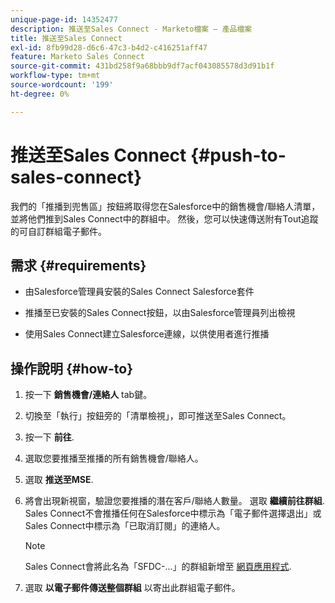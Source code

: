 ```yaml
---
unique-page-id: 14352477
description: 推送至Sales Connect - Marketo檔案 — 產品檔案
title: 推送至Sales Connect
exl-id: 8fb99d28-d6c6-47c3-b4d2-c416251aff47
feature: Marketo Sales Connect
source-git-commit: 431bd258f9a68bbb9df7acf043085578d3d91b1f
workflow-type: tm+mt
source-wordcount: '199'
ht-degree: 0%

---
```


# 推送至Sales Connect {#push-to-sales-connect}

我們的「推播到兜售區」按鈕將取得您在Salesforce中的銷售機會/聯絡人清單，並將他們推到Sales Connect中的群組中。 然後，您可以快速傳送附有Tout追蹤的可自訂群組電子郵件。

## 需求 {#requirements}

* 由Salesforce管理員安裝的Sales Connect Salesforce套件

* 推播至已安裝的Sales Connect按鈕，以由Salesforce管理員列出檢視

* 使用Sales Connect建立Salesforce連線，以供使用者進行推播

## 操作說明 {#how-to}

1. 按一下 **銷售機會/連絡人** tab鍵。
1. 切換至「執行」按鈕旁的「清單檢視」，即可推送至Sales Connect。
1. 按一下 **前往**.
1. 選取您要推播至推播的所有銷售機會/聯絡人。
1. 選取 **推送至MSE**.
1. 將會出現新視窗，驗證您要推播的潛在客戶/聯絡人數量。 選取 **繼續前往群組**. Sales Connect不會推播任何在Salesforce中標示為「電子郵件選擇退出」或Sales Connect中標示為「已取消訂閱」的連絡人。

   >[!NOTE]
   >
   >Sales Connect會將此名為「SFDC-...」的群組新增至 [網頁應用程式](https://toutapp.com/login).

1. 選取 **以電子郵件傳送整個群組** 以寄出此群組電子郵件。
